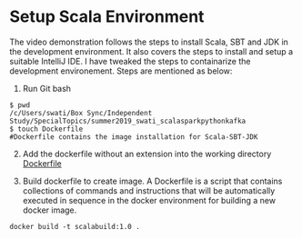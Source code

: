 # Setup Scala Environment
The video demonstration follows the steps to install Scala, SBT and JDK in the development environment. It also covers the steps to install and setup a suitable IntelliJ IDE. I have tweaked the steps to containarize the development environement. Steps are mentioned as below:

1. Run Git bash    
```   
$ pwd  
/c/Users/swati/Box Sync/Independent Study/SpecialTopics/summer2019_swati_scalasparkpythonkafka
$ touch Dockerfile
#Dockerfile contains the image installation for Scala-SBT-JDK
```
2. Add the dockerfile without an extension into the working directory
[Dockerfile](https://gitlab.com/rohit104/summer2019_swati_scalasparkpythonkafka/blob/master/Dockerfile)

3. Build dockerfile to create image. A Dockerfile is a script that contains collections of commands and instructions that will be automatically executed in sequence in the docker environment for building a new docker image.
```
docker build -t scalabuild:1.0 .
```
